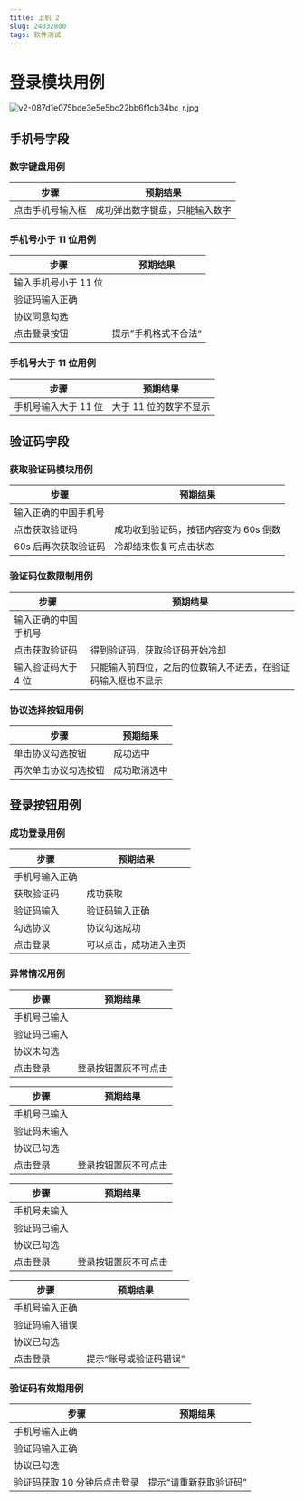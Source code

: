 ```yaml
---
title: 上机 2
slug: 24032800
tags: 软件测试
---
```


# 登录模块用例

![v2-087d1e075bde3e5e5bc22bb6f1cb34bc_r.jpg](https://cdn.jsdelivr.net/gh/chousinbin/Image/202403281348941.png)

## 手机号字段

### 数字键盘用例

| 步骤             | 预期结果                       |
| ---------------- | ------------------------------ |
| 点击手机号输入框 | 成功弹出数字键盘，只能输入数字 |

### 手机号小于 11 位用例

| 步骤                 | 预期结果             |
| -------------------- | -------------------- |
| 输入手机号小于 11 位 |                      |
| 验证码输入正确       |                      |
| 协议同意勾选         |                      |
| 点击登录按钮         | 提示”手机格式不合法“ |

### 手机号大于 11 位用例

| 步骤                 | 预期结果               |
| -------------------- | ---------------------- |
| 手机号输入大于 11 位 | 大于 11 位的数字不显示 |

## 验证码字段

### 获取验证码模块用例

| 步骤                 | 预期结果                              |
| -------------------- | ------------------------------------- |
| 输入正确的中国手机号 |                                       |
| 点击获取验证码       | 成功收到验证码，按钮内容变为 60s 倒数 |
| 60s 后再次获取验证码 | 冷却结束恢复可点击状态                |

### 验证码位数限制用例

| 步骤                 | 预期结果                                                     |
| -------------------- | ------------------------------------------------------------ |
| 输入正确的中国手机号 |                                                              |
| 点击获取验证码       | 得到验证码，获取验证码开始冷却                               |
| 输入验证码大于 4 位  | 只能输入前四位，之后的位数输入不进去，在验证码输入框也不显示 |

### 协议选择按钮用例

| 步骤                 | 预期结果     |
| -------------------- | ------------ |
| 单击协议勾选按钮     | 成功选中     |
| 再次单击协议勾选按钮 | 成功取消选中 |

## 登录按钮用例

### 成功登录用例

| 步骤           | 预期结果               |
| -------------- | ---------------------- |
| 手机号输入正确 |                        |
| 获取验证码     | 成功获取               |
| 验证码输入     | 验证码输入正确         |
| 勾选协议       | 协议勾选成功           |
| 点击登录       | 可以点击，成功进入主页 |

### 异常情况用例

| 步骤         | 预期结果             |
| ------------ | -------------------- |
| 手机号已输入 |                      |
| 验证码已输入 |                      |
| 协议未勾选   |                      |
| 点击登录     | 登录按钮置灰不可点击 |

| 步骤         | 预期结果             |
| ------------ | -------------------- |
| 手机号已输入 |                      |
| 验证码未输入 |                      |
| 协议已勾选   |                      |
| 点击登录     | 登录按钮置灰不可点击 |

| 步骤         | 预期结果             |
| ------------ | -------------------- |
| 手机号未输入 |                      |
| 验证码已输入 |                      |
| 协议已勾选   |                      |
| 点击登录     | 登录按钮置灰不可点击 |

| 步骤           | 预期结果               |
| -------------- | ---------------------- |
| 手机号输入正确 |                        |
| 验证码输入错误 |                        |
| 协议已勾选     |                        |
| 点击登录       | 提示“账号或验证码错误” |

### 验证码有效期用例

| 步骤                         | 预期结果               |
| ---------------------------- | ---------------------- |
| 手机号输入正确               |                        |
| 验证码输入正确               |                        |
| 协议已勾选                   |                        |
| 验证码获取 10 分钟后点击登录 | 提示“请重新获取验证码” |


